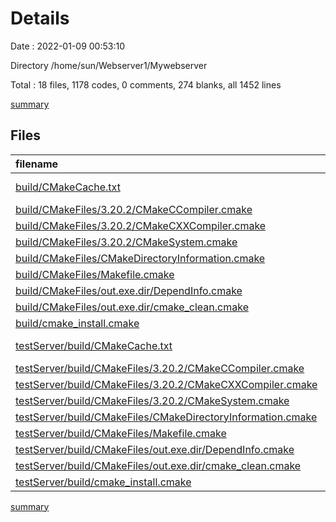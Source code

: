 # Details

Date : 2022-01-09 00:53:10

Directory /home/sun/Webserver1/Mywebserver

Total : 18 files,  1178 codes, 0 comments, 274 blanks, all 1452 lines

[summary](results.md)

## Files
| filename | language | code | comment | blank | total |
| :--- | :--- | ---: | ---: | ---: | ---: |
| [build/CMakeCache.txt](/build/CMakeCache.txt) | CMake Cache | 301 | 0 | 65 | 366 |
| [build/CMakeFiles/3.20.2/CMakeCCompiler.cmake](/build/CMakeFiles/3.20.2/CMakeCCompiler.cmake) | CMake | 61 | 0 | 18 | 79 |
| [build/CMakeFiles/3.20.2/CMakeCXXCompiler.cmake](/build/CMakeFiles/3.20.2/CMakeCXXCompiler.cmake) | CMake | 72 | 0 | 20 | 92 |
| [build/CMakeFiles/3.20.2/CMakeSystem.cmake](/build/CMakeFiles/3.20.2/CMakeSystem.cmake) | CMake | 10 | 0 | 6 | 16 |
| [build/CMakeFiles/CMakeDirectoryInformation.cmake](/build/CMakeFiles/CMakeDirectoryInformation.cmake) | CMake | 12 | 0 | 5 | 17 |
| [build/CMakeFiles/Makefile.cmake](/build/CMakeFiles/Makefile.cmake) | CMake | 42 | 0 | 6 | 48 |
| [build/CMakeFiles/out.exe.dir/DependInfo.cmake](/build/CMakeFiles/out.exe.dir/DependInfo.cmake) | CMake | 26 | 0 | 6 | 32 |
| [build/CMakeFiles/out.exe.dir/cmake_clean.cmake](/build/CMakeFiles/out.exe.dir/cmake_clean.cmake) | CMake | 34 | 0 | 2 | 36 |
| [build/cmake_install.cmake](/build/cmake_install.cmake) | CMake | 46 | 0 | 9 | 55 |
| [testServer/build/CMakeCache.txt](/testServer/build/CMakeCache.txt) | CMake Cache | 304 | 0 | 65 | 369 |
| [testServer/build/CMakeFiles/3.20.2/CMakeCCompiler.cmake](/testServer/build/CMakeFiles/3.20.2/CMakeCCompiler.cmake) | CMake | 61 | 0 | 18 | 79 |
| [testServer/build/CMakeFiles/3.20.2/CMakeCXXCompiler.cmake](/testServer/build/CMakeFiles/3.20.2/CMakeCXXCompiler.cmake) | CMake | 72 | 0 | 20 | 92 |
| [testServer/build/CMakeFiles/3.20.2/CMakeSystem.cmake](/testServer/build/CMakeFiles/3.20.2/CMakeSystem.cmake) | CMake | 10 | 0 | 6 | 16 |
| [testServer/build/CMakeFiles/CMakeDirectoryInformation.cmake](/testServer/build/CMakeFiles/CMakeDirectoryInformation.cmake) | CMake | 12 | 0 | 5 | 17 |
| [testServer/build/CMakeFiles/Makefile.cmake](/testServer/build/CMakeFiles/Makefile.cmake) | CMake | 42 | 0 | 6 | 48 |
| [testServer/build/CMakeFiles/out.exe.dir/DependInfo.cmake](/testServer/build/CMakeFiles/out.exe.dir/DependInfo.cmake) | CMake | 15 | 0 | 6 | 21 |
| [testServer/build/CMakeFiles/out.exe.dir/cmake_clean.cmake](/testServer/build/CMakeFiles/out.exe.dir/cmake_clean.cmake) | CMake | 12 | 0 | 2 | 14 |
| [testServer/build/cmake_install.cmake](/testServer/build/cmake_install.cmake) | CMake | 46 | 0 | 9 | 55 |

[summary](results.md)